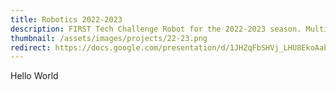 ```yaml
---
title: Robotics 2022-2023
description: FIRST Tech Challenge Robot for the 2022-2023 season. Multi-actuated arm-grabber and handoff system to pinch, extend, flip, transfer and lift cones.
thumbnail: /assets/images/projects/22-23.png
redirect: https://docs.google.com/presentation/d/1JHZqFbSHVj_LHU8EkoAab8Sk3deNf2ykNpiOOMCvQBs/edit?slide=id.g201490b3742_0_51#slide=id.g201490b3742_0_51
---
```


Hello World
